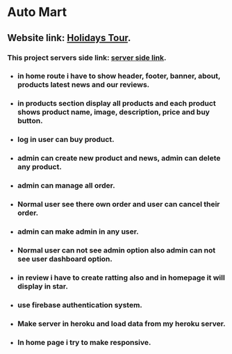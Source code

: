 # Auto Mart

## Website link: [Holidays Tour](https://travel-client-480aa.web.app/).
### This project servers side link:  [server side link](https://howling-cat-22658.herokuapp.com).

* ### in home route i have to show header, footer, banner, about, products latest news and our reviews.
* ### in products section display all products and each product shows product name, image, description, price and buy button.
* ### log in user can buy product.
* ### admin can create new product and news, admin can delete any product.
* ### admin can manage all order.
* ### Normal user see there own order and user can cancel their order.
* ### admin can make admin in any user.
* ### Normal user can not see admin option also admin can not see user dashboard option.
* ### in review i have to create ratting also and in homepage it will display in star.
* ### use firebase authentication system.
* ### Make server in heroku and load data from my heroku server.
* ### In home page i try to make responsive.